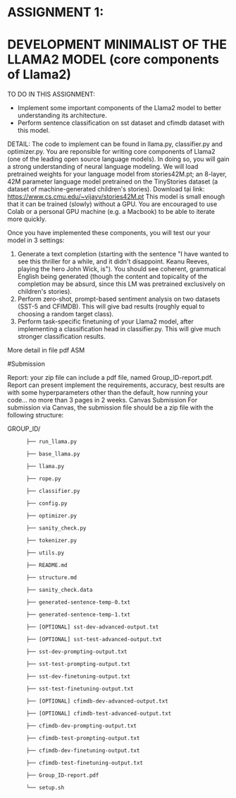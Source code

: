 # ASSIGNMENT 1: 
# DEVELOPMENT MINIMALIST OF THE LLAMA2 MODEL (core components of Llama2)

TO DO IN THIS ASSIGNMENT:
- Implement some important components of the Llama2 model to better understanding its architecture. 
- Perform sentence classification on sst dataset and cfimdb dataset with this model.

DETAIL:
The code to implement can be found in llama.py, classifier.py and optimizer.py. You are reponsible for writing core components of Llama2 (one of the leading open source language models). 
In doing so, you will gain a strong understanding of neural language modeling. We will load pretrained weights for your language model from stories42M.pt; an 8-layer, 42M parameter language model pretrained on the TinyStories dataset (a dataset of machine-generated children's stories). Download tại link:  https://www.cs.cmu.edu/~vijayv/stories42M.pt
This model is small enough that it can be trained (slowly) without a GPU. You are encouraged to use Colab or a personal GPU machine (e.g. a Macbook) to be able to iterate more quickly.

Once you have implemented these components, you will test our your model in 3 settings:
1.	Generate a text completion (starting with the sentence "I have wanted to see this thriller for a while, and it didn't disappoint. Keanu Reeves, playing the hero John Wick, is"). You should see coherent, grammatical English being generated (though the content and topicality of the completion may be absurd, since this LM was pretrained exclusively on children's stories).
2.	Perform zero-shot, prompt-based sentiment analysis on two datasets (SST-5 and CFIMDB). This will give bad results (roughly equal to choosing a random target class).
3.	Perform task-specific finetuning of your Llama2 model, after implementing a classification head in classifier.py. This will give much stronger classification results.

More detail in file pdf ASM

#Submission

Report: your zip file can include a pdf file, named Group_ID-report.pdf. Report can present implement the requirements, accuracy, best results are with some hyperparameters other than the default, how running your code... no more than 3 pages in 2 weeks.
Canvas Submission
For submission via Canvas, the submission file should be a zip file with the following structure:

GROUP_ID/

          ├── run_llama.py

          ├── base_llama.py

          ├── llama.py

          ├── rope.py

          ├── classifier.py
          
          ├── config.py
          
          ├── optimizer.py
          
          ├── sanity_check.py
          
          ├── tokenizer.py
          
          ├── utils.py
          
          ├── README.md
          
          ├── structure.md
          
          ├── sanity_check.data
          
          ├── generated-sentence-temp-0.txt
          
          ├── generated-sentence-temp-1.txt
          
          ├── [OPTIONAL] sst-dev-advanced-output.txt
          
          ├── [OPTIONAL] sst-test-advanced-output.txt
          
          ├── sst-dev-prompting-output.txt
          
          ├── sst-test-prompting-output.txt
          
          ├── sst-dev-finetuning-output.txt
          
          ├── sst-test-finetuning-output.txt
          
          ├── [OPTIONAL] cfimdb-dev-advanced-output.txt
          
          ├── [OPTIONAL] cfimdb-test-advanced-output.txt
          
          ├── cfimdb-dev-prompting-output.txt
          
          ├── cfimdb-test-prompting-output.txt
          
          ├── cfimdb-dev-finetuning-output.txt
          
          ├── cfimdb-test-finetuning-output.txt
          
          ├── Group_ID-report.pdf
          
          └── setup.sh

